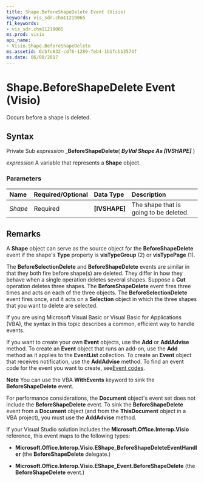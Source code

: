 ```yaml
---
title: Shape.BeforeShapeDelete Event (Visio)
keywords: vis_sdr.chm11219065
f1_keywords:
- vis_sdr.chm11219065
ms.prod: visio
api_name:
- Visio.Shape.BeforeShapeDelete
ms.assetid: 6cbfc832-cdf6-1289-feb4-1b1fcbb3574f
ms.date: 06/08/2017
---
```



# Shape.BeforeShapeDelete Event (Visio)

Occurs before a shape is deleted.


## Syntax

Private Sub  _expression_ _**BeforeShapeDelete**( **_ByVal Shape As [IVSHAPE]_** )

 _expression_ A variable that represents a **Shape** object.


### Parameters



|**Name**|**Required/Optional**|**Data Type**|**Description**|
|:-----|:-----|:-----|:-----|
| _Shape_|Required| **[IVSHAPE]**|The shape that is going to be deleted.|

## Remarks

A **Shape** object can serve as the source object for the **BeforeShapeDelete** event if the shape's **Type** property is **visTypeGroup** (2) or **visTypePage** (1).

The **BeforeSelectionDelete** and **BeforeShapeDelete** events are similar in that they both fire before shape(s) are deleted. They differ in how they behave when a single operation deletes several shapes. Suppose a **Cut** operation deletes three shapes. The **BeforeShapeDelete** event fires three times and acts on each of the three objects. The **BeforeSelectionDelete** event fires once, and it acts on a **Selection** object in which the three shapes that you want to delete are selected.

If you are using Microsoft Visual Basic or Visual Basic for Applications (VBA), the syntax in this topic describes a common, efficient way to handle events.

If you want to create your own **Event** objects, use the **Add** or **AddAdvise** method. To create an **Event** object that runs an add-on, use the **Add** method as it applies to the **EventList** collection. To create an **Event** object that receives notification, use the **AddAdvise** method. To find an event code for the event you want to create, see[Event codes](http://msdn.microsoft.com/library/de8f5c7a-421d-ebcf-22b6-4310a202ef64%28Office.15%29.aspx).




 **Note**  You can use the VBA **WithEvents** keyword to sink the **BeforeShapeDelete** event.

For performance considerations, the **Document** object's event set does not include the **BeforeShapeDelete** event. To sink the **BeforeShapeDelete** event from a **Document** object (and from the **ThisDocument** object in a VBA project), you must use the **AddAdvise** method.

If your Visual Studio solution includes the **Microsoft.Office.Interop.Visio** reference, this event maps to the following types:


- **Microsoft.Office.Interop.Visio.EShape_BeforeShapeDeleteEventHandler** (the **BeforeShapeDelete** delegate.)
    
- **Microsoft.Office.Interop.Visio.EShape_Event.BeforeShapeDelete** (the **BeforeShapeDelete** event.)
    

